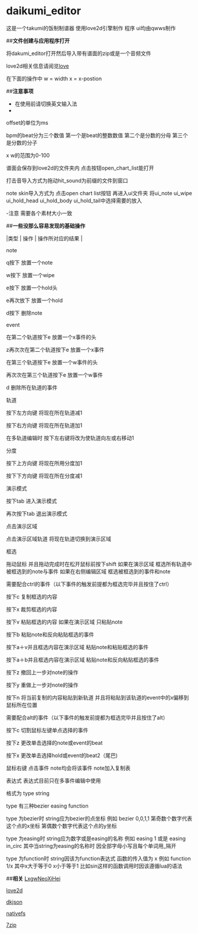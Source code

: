 # **daikumi_editor**  
这是一个takumi的饭制制谱器 使用love2d引擎制作 程序 ui均由qwws制作

##**文件创建与应用程序打开**

将dakumi_editor打开然后导入带有谱面的zip或是一个音频文件

love2d相关信息请阅览[love](https://love2d.org/)

在下面的操作中 w = width x = x-postion

##**注意事项**

- 在使用前请切换英文输入法
-  
offset的单位为ms

bpm的beat分为三个数值 第一个是beat的整数数值 第二个是分数的分母 第三个是分数的分子

x w的范围为0-100

谱面会保存到love2d的文件夹内 点击按钮open_chart_list能打开

打击音导入方式为拖动hit_sound为前缀的文件到窗口

note skin导入方式为 点击open chart list按钮 再进入ui文件夹 将ui_note ui_wipe ui_hold_head ui_hold_body ui_hold_tail中选择需要的放入

-注意 需要各个素材大小一致

##**一些没那么容易发现的基础操作** 

|类型 | 操作 | 操作所对应的结果 |
  
note  

q按下 放置一个note
        
w按下 放置一个wipe
        
e按下 放置一个hold头
        
e再次放下  放置一个hold
        
 d按下 删除note
        
event

在第二个轨道按下e 放置一个x事件的头

z再次次在第二个轨道按下e 放置一个x事件

在第三个轨道按下e 放置一个w事件的头

再次次在第三个轨道按下e 放置一个w事件

d 删除所在轨道的事件

轨道

按下左方向键 将现在所在轨道减1

按下右方向键 将现在所在轨道加1

在多轨道编辑时 按下左右键将改为使轨道向左或右移动1

分度

按下上方向键 将现在所用分度加1

按下下方向键 将现在所在分度减1

演示模式

按下tab     进入演示模式
        
再次按下tab 退出演示模式

点击演示区域

 点击演示区域轨道 将现在轨道切换到演示区域

框选

拖动鼠标 并且拖动完成时在松开鼠标前按下shift 如果在演示区域 框选所有轨道中被框选到的note与事件 如果在右侧编辑区域 框选被框选到的事件和note

需要配合ctrl的事件（以下事件的触发前提都为框选完毕并且按住了ctrl）

按下c    复制框选的内容

按下x    裁剪框选的内容

按下v    粘贴框选的内容 如果在演示区域 只粘贴note

按下b    粘贴note和反向粘贴框选的事件

按下a＋v并且框选内容在演示区域 粘贴note和粘贴框选的事件

按下a＋b并且框选内容在演示区域 粘贴note和反向粘贴框选的事件

按下z    撤回上一步对note的操作

按下y    重做上一步对note的操作

按下n    将当前复制的内容粘贴到新轨道 并且将粘贴到该轨道的event中的x偏移到鼠标所在位置

需要配合alt的事件（以下事件的触发前提都为框选完毕并且按住了alt）

按下c    切割鼠标左键单点选择的事件

按下z    更改单击选择的note或event的beat

按下x    更改单击选择hold或event的beat2（尾巴)

鼠标右键
       点击事件 note均会将该事件 note加入复制表

表达式
表达式目前只在多事件编辑中使用
       
格式为 type string
       
type 有三种bezier easing function
       
type 为bezier时 string应为bezier的点坐标  例如 bezier 0,0,1,1  第奇数个数字代表这个点的x坐标 第偶数个数字代表这个点的y坐标
       
type 为easing时 string应为数字或是easing的名称 例如 easing 1 或是 easing in_circ 其中当string为easing的名称时 因全部字母小写且每个单词用_隔开
       
type 为function时 string因该为function表达式 函数的传入值为 x 例如 function 1/x 其中x大于等于0 x小于等于1 比如sin这样的函数调用时因该遵循lua的语法
       

  ##**相关**
  [LxgwNeoXiHei](https://github.com/lxgw/LxgwNeoXiHei)
  
  [love2d](https://github.com/love2d/love)
  
  [dkjson](https://github.com/LuaDist/dkjson)
  
  [nativefs](https://github.com/zorggn/nativefs)
  
  [7zip](https://github.com/ip7z/7zip)
  
